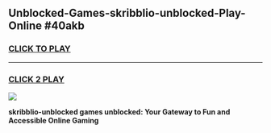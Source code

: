
## Unblocked-Games-skribblio-unblocked-Play-Online #40akb
<h3>
<a href="https://news.freeplayer.one?title=skribblio-unblocked&ref=3">CLICK TO PLAY</a></h3>
<hr>

<h3>
<a href="https://news.freeplayer.one?title=skribblio-unblocked&ref=3">CLICK 2 PLAY</a>
  
</h3>

<a href="https://news.freeplayer.one?title=skribblio-unblocked&ref=3"><img src="https://clearcache.store/games.png"></a>


**skribblio-unblocked games unblocked: Your Gateway to Fun and Accessible Online Gaming**
